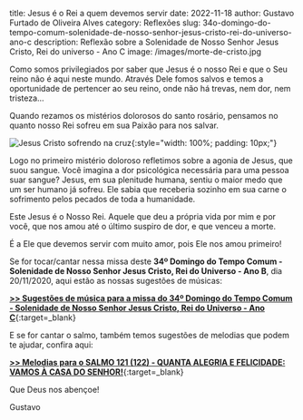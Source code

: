 title: Jesus é o Rei a quem devemos servir
date: 2022-11-18
author: Gustavo Furtado de Oliveira Alves
category: Reflexões
slug: 34o-domingo-do-tempo-comum-solenidade-de-nosso-senhor-jesus-cristo-rei-do-universo-ano-c
description: Reflexão sobre a Solenidade de Nosso Senhor Jesus Cristo, Rei do universo - Ano C
image: /images/morte-de-cristo.jpg

Como somos privilegiados por saber que Jesus é o nosso Rei
e que o Seu reino não é aqui neste mundo.
Através Dele fomos salvos e temos a oportunidade de pertencer ao seu reino,
onde não há trevas, nem dor, nem tristeza...

Quando rezamos os mistérios dolorosos do santo rosário,
pensamos no quanto nosso Rei sofreu em sua Paixão para nos salvar.

![Jesus Cristo sofrendo na cruz](/images/morte-de-cristo.jpg){:style="width: 100%; padding: 10px;"}

Logo no primeiro mistério doloroso refletimos sobre a agonia de Jesus, que suou sangue.
Você imagina a dor psicológica necessária para uma pessoa suar sangue?
Jesus, em sua plenitude humana, sentiu o maior medo que um ser humano já sofreu.
Ele sabia que receberia sozinho em sua carne
o sofrimento pelos pecados de toda a humanidade.

Este Jesus é o Nosso Rei.
Aquele que deu a própria vida por mim e por você,
que nos amou até o último suspiro de dor, e que venceu a morte.

É a Ele que devemos servir com muito amor, pois Ele nos amou primeiro!

Se for tocar/cantar nessa missa deste
**34º Domingo do Tempo Comum - Solenidade de Nosso Senhor Jesus Cristo, Rei do Universo - Ano B**,
dia 20/11/2020, aqui estão as nossas sugestões de músicas:

[**>> Sugestões de música para a missa do 34º Domingo do Tempo Comum - Solenidade de Nosso Senhor Jesus Cristo, Rei do Universo - Ano C**](https://musicasparamissa.com.br/sugestoes-para/34o-domingo-do-tempo-comum-solenidade-de-nosso-senhor-jesus-cristo-rei-do-universo-ano-c/){:target=\_blank}

E se for cantar o salmo, também temos sugestões de melodias que podem te ajudar, confira aqui:

[**>> Melodias para o SALMO 121 (122) - QUANTA ALEGRIA E FELICIDADE: VAMOS À CASA DO SENHOR!**](https://musicasparamissa.com.br/musicas-de/salmo-34o-domingo-do-tempo-comum-ano-c/){:target=\_blank}

Que Deus nos abençoe!

Gustavo